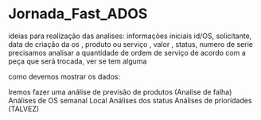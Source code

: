 # Jornada_Fast_ADOS  

ideias para realização das analises: 
informações iniciais
id/OS, solicitante, data de criação da os , produto ou serviço , valor , status, numero de serie
precisamos analisar a quantidade de ordem de serviço de acordo com a peça que será trocada, ver se tem alguma


como devemos mostrar os dados:



Iremos fazer uma análise de previsão de produtos (Analise de falha)
Análises de OS semanal Local
Análises dos status
Análises de prioridades (TALVEZ)

